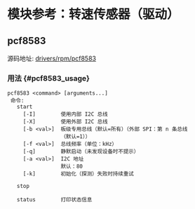 # 模块参考：转速传感器（驱动）

## pcf8583

源码地址: [drivers/rpm/pcf8583](https://github.com/PX4/PX4-Autopilot/tree/main/src/drivers/rpm/pcf8583)

### 用法 {#pcf8583_usage}

```
pcf8583 <command> [arguments...]
 命令:
   start
     [-I]        使用内部 I2C 总线
     [-X]        使用外部 I2C 总线
     [-b <val>]  板级专用总线（默认=所有）（外部 SPI：第 n 条总线
                 （默认=1））
     [-f <val>]  总线频率（单位：kHz）
     [-q]        静默启动（未发现设备时不提示）
     [-a <val>]  I2C 地址
                 默认：80
     [-k]        初始化（探测）失败时持续重试

   stop

   status        打印状态信息
```